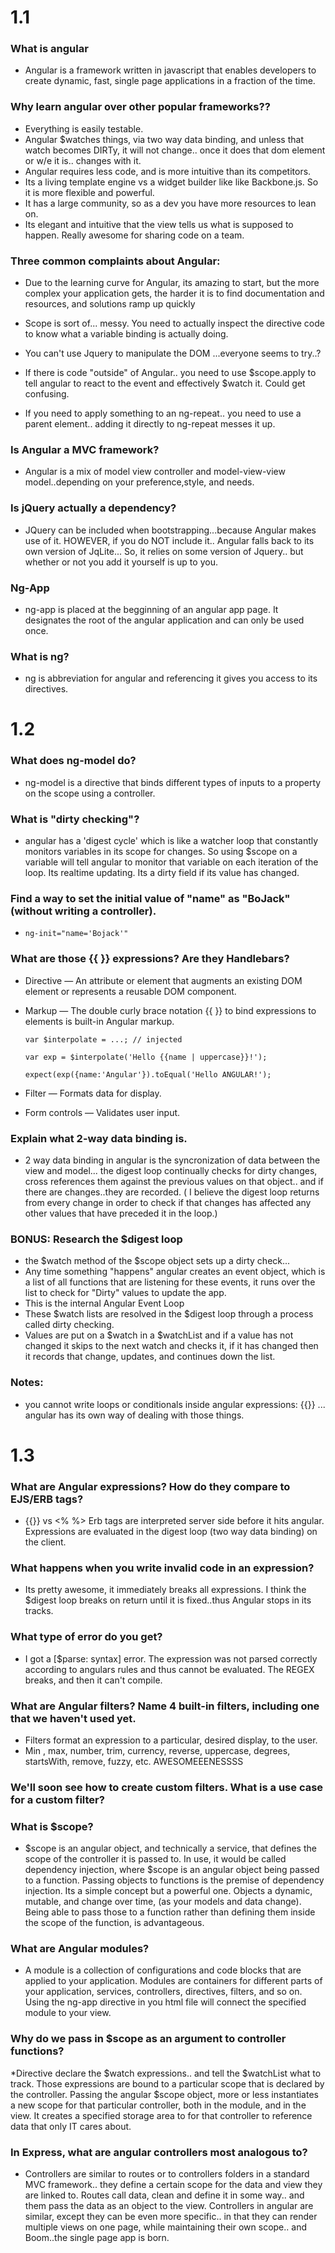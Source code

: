# 1.1

### What is angular

*   Angular is a framework written in javascript that enables developers
to create dynamic, fast, single page applications in a fraction of the time.

### Why learn angular over other popular frameworks??

*  Everything is easily testable.
*  Angular $watches things, via two way data binding, and unless that watch
  becomes DIRTy, it will not change.. once it does that dom element
  or w/e it is.. changes with it.
* Angular requires less code, and is more intuitive than its competitors.
* Its a living template engine vs a widget builder like like Backbone.js.  So
 it is more flexible and powerful.
* It has a large community, so as a dev you have more resources to lean on.
* Its elegant and intuitive that the view tells us what is supposed to happen.  Really awesome for sharing code on a team.

### Three common complaints about Angular:
* Due to the learning curve for Angular, its amazing to start, but the more complex your application gets, the harder it is to find documentation and resources, and solutions ramp up quickly

* Scope is sort of... messy. You need to actually inspect the directive code to know what a variable binding is actually doing.

* You can't use Jquery to manipulate the DOM ...everyone seems to try..?

* If there is code "outside" of Angular.. you need to use $scope.apply to tell angular to react to the event and effectively $watch it.  Could get confusing.

* If you need to apply something to an ng-repeat.. you need to use a parent element.. adding it directly to ng-repeat messes it up.

### Is Angular a MVC framework?
* Angular is a mix of model view controller and model-view-view model..depending on your preference,style, and needs.


### Is jQuery actually a dependency?
* JQuery can be included when bootstrapping...because Angular makes use of it. HOWEVER, if you do NOT include it.. Angular falls back to its own version of JqLite... So, it relies on some version of Jquery.. but whether or not you add it yourself is up to you.


### Ng-App
* ng-app is placed at the begginning of an angular app page. It designates the root of the angular application and can only be used once.

### What is ng?
* ng is abbreviation for angular and referencing it gives you access to its directives.

# 1.2
### What does ng-model do?
* ng-model is a directive that binds different types of inputs to a property on the scope using a controller.
### What is "dirty checking"?
* angular has a 'digest cycle' which is like a watcher loop that constantly monitors variables in its scope for changes. So
using $scope on a variable will tell angular to monitor that variable on each iteration of the loop.  Its realtime updating.
Its a dirty field if its value has changed.
### Find a way to set the initial value of "name" as "BoJack" (without writing a controller).
* `ng-init="name='Bojack'"`
### What are those {{ }} expressions? Are they Handlebars?
* Directive — An attribute or element that augments an existing DOM element or represents a reusable DOM component.
* Markup — The double curly brace notation {{ }} to bind expressions to elements is built-in Angular markup.

    `var $interpolate = ...; // injected`

    `var exp = $interpolate('Hello {{name | uppercase}}!');`

    `expect(exp({name:'Angular'}).toEqual('Hello ANGULAR!');`


* Filter — Formats data for display.
* Form controls — Validates user input.



### Explain what 2-way data binding is.
* 2 way data binding in angular is the syncronization of data between the view and model... the digest loop continually checks for dirty changes, cross references them against the previous values on that object.. and if there are changes..they are recorded.  ( I believe the digest loop returns from every change in order to check if that changes has affected any other values that have preceded it in the loop.)
### BONUS: Research the $digest loop
* the $watch method of the $scope object sets up a dirty check...
* Any time something "happens" angular creates an event object, which is a list of all functions that are listening for these events, it runs over the list to check for "Dirty" values to update the app.
* This is the internal Angular Event Loop
*  These $watch lists are resolved in the $digest loop through a process called dirty checking.
* Values are put on a $watch in a $watchList and if a value has not changed it skips to the next watch and checks it, if it has changed then it records that change, updates, and continues down the list.


### Notes:
* you cannot write loops or conditionals inside angular expressions: {{}} ... angular has its own way of dealing with those things.

# 1.3

### What are Angular expressions? How do they compare to EJS/ERB tags?
* {{}} vs <% %>   Erb tags  are interpreted server side before it hits angular.  Expressions are evaluated in the digest loop (two way data binding) on the client.

### What happens when you write invalid code in an expression?
* Its pretty awesome, it immediately breaks all expressions. I think the $digest loop breaks on return until it is fixed..thus Angular stops in its tracks.

### What type of error do you get?

* I got a [$parse: syntax] error.  The expression was not parsed correctly according to angulars rules and thus cannot be evaluated.  The REGEX breaks, and then it can't compile.

### What are Angular filters? Name 4 built-in filters, including one that we haven't used yet.

* Filters format an expression to a particular, desired display, to the user.
* Min , max, number, trim, currency, reverse, uppercase, degrees, startsWith, remove, fuzzy, etc. AWESOMEEENESSSS

### We'll soon see how to create custom filters. What is a use case for a custom filter?


### What is $scope?
* $scope is an angular object, and technically a service,  that defines the scope of the controller it is passed to.  In use, it would be called dependency injection, where $scope is an angular object being passed to a function.  Passing objects to functions is the premise of dependency injection. Its a simple concept but a powerful one.  Objects a dynamic, mutable, and change over time, (as your models and data change). Being able to pass those to a function rather than defining them inside the scope of the function, is advantageous.

### What are Angular modules?
* A module is a collection of configurations and code blocks that are applied to your application.  Modules are containers for different parts of your application, services, controllers, directives, filters, and so on. Using the ng-app directive in you html file will connect the specified module to your view.

### Why do we pass in $scope as an argument to controller functions?
*Directive declare the $watch expressions.. and tell the $watchList what to track. Those expressions are bound to a particular scope that is declared by the controller. Passing the angular $scope object, more or less instantiates a new scope for that particular controller, both in the module, and in the view. It creates a specified storage area to for that controller to reference data  that only IT cares about.

### In Express, what are angular controllers most analogous to?
* Controllers are similar to routes or to controllers folders in a standard MVC framework.. they define a certain scope for the data and view they are linked to.  Routes call data, clean and define it in some way.. and them pass the data as an object to the view.  Controllers in angular are similar, except they can be even more specific.. in that they can render multiple views on one page, while maintaining their own scope..  and Boom..the single page app is born. 
